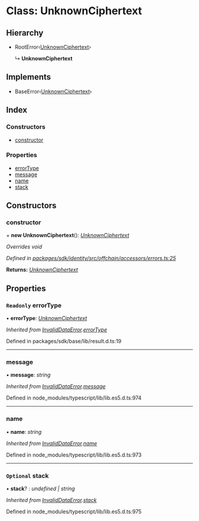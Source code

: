 # Class: UnknownCiphertext

## Hierarchy

* RootError‹[UnknownCiphertext](../enums/_offchain_accessors_errors_.schemaerrortypes.md#unknownciphertext)›

  ↳ **UnknownCiphertext**

## Implements

* BaseError‹[UnknownCiphertext](../enums/_offchain_accessors_errors_.schemaerrortypes.md#unknownciphertext)›

## Index

### Constructors

* [constructor](_offchain_accessors_errors_.unknownciphertext.md#constructor)

### Properties

* [errorType](_offchain_accessors_errors_.unknownciphertext.md#readonly-errortype)
* [message](_offchain_accessors_errors_.unknownciphertext.md#message)
* [name](_offchain_accessors_errors_.unknownciphertext.md#name)
* [stack](_offchain_accessors_errors_.unknownciphertext.md#optional-stack)

## Constructors

###  constructor

\+ **new UnknownCiphertext**(): *[UnknownCiphertext](_offchain_accessors_errors_.unknownciphertext.md)*

*Overrides void*

*Defined in [packages/sdk/identity/src/offchain/accessors/errors.ts:25](https://github.com/medhak1/celo-monorepo/blob/master/packages/sdk/identity/src/offchain/accessors/errors.ts#L25)*

**Returns:** *[UnknownCiphertext](_offchain_accessors_errors_.unknownciphertext.md)*

## Properties

### `Readonly` errorType

• **errorType**: *[UnknownCiphertext](../enums/_offchain_accessors_errors_.schemaerrortypes.md#unknownciphertext)*

*Inherited from [InvalidDataError](_offchain_accessors_errors_.invaliddataerror.md).[errorType](_offchain_accessors_errors_.invaliddataerror.md#readonly-errortype)*

Defined in packages/sdk/base/lib/result.d.ts:19

___

###  message

• **message**: *string*

*Inherited from [InvalidDataError](_offchain_accessors_errors_.invaliddataerror.md).[message](_offchain_accessors_errors_.invaliddataerror.md#message)*

Defined in node_modules/typescript/lib/lib.es5.d.ts:974

___

###  name

• **name**: *string*

*Inherited from [InvalidDataError](_offchain_accessors_errors_.invaliddataerror.md).[name](_offchain_accessors_errors_.invaliddataerror.md#name)*

Defined in node_modules/typescript/lib/lib.es5.d.ts:973

___

### `Optional` stack

• **stack**? : *undefined | string*

*Inherited from [InvalidDataError](_offchain_accessors_errors_.invaliddataerror.md).[stack](_offchain_accessors_errors_.invaliddataerror.md#optional-stack)*

Defined in node_modules/typescript/lib/lib.es5.d.ts:975
